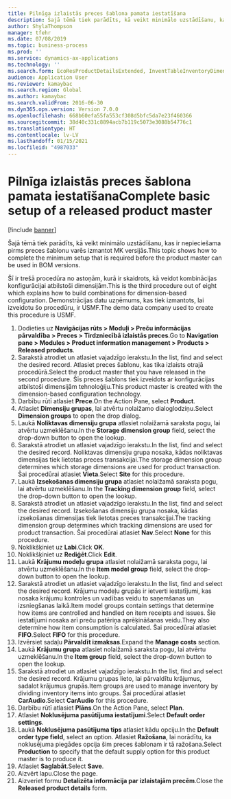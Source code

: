 ```yaml
---
title: Pilnīga izlaistās preces šablona pamata iestatīšana
description: Šajā tēmā tiek parādīts, kā veikt minimālo uzstādīšanu, kas ir nepieciešama pirms preces šablonu varēs izmantot MK versijās.
author: ShylaThompson
manager: tfehr
ms.date: 07/08/2019
ms.topic: business-process
ms.prod: ''
ms.service: dynamics-ax-applications
ms.technology: ''
ms.search.form: EcoResProductDetailsExtended, InventTableInventoryDimensionGroups, InventItemOrderSetup
audience: Application User
ms.reviewer: kamaybac
ms.search.region: Global
ms.author: kamaybac
ms.search.validFrom: 2016-06-30
ms.dyn365.ops.version: Version 7.0.0
ms.openlocfilehash: 668b60efa55fa553cf308d5bfc5da7e23f460366
ms.sourcegitcommit: 38d40c331c8894acb7b119c5073e3088b54776c1
ms.translationtype: HT
ms.contentlocale: lv-LV
ms.lasthandoff: 01/15/2021
ms.locfileid: "4987033"
---
```

# <a name="complete-basic-setup-of-a-released-product-master"></a><span data-ttu-id="4ebcc-103">Pilnīga izlaistās preces šablona pamata iestatīšana</span><span class="sxs-lookup"><span data-stu-id="4ebcc-103">Complete basic setup of a released product master</span></span>

[!include [banner](../../includes/banner.md)]

<span data-ttu-id="4ebcc-104">Šajā tēmā tiek parādīts, kā veikt minimālo uzstādīšanu, kas ir nepieciešama pirms preces šablonu varēs izmantot MK versijās.</span><span class="sxs-lookup"><span data-stu-id="4ebcc-104">This topic shows how to complete the minimum setup that is required before the product master can be used in BOM versions.</span></span>

<span data-ttu-id="4ebcc-105">Šī ir trešā procedūra no astoņām, kurā ir skaidrots, kā veidot kombinācijas konfigurācijai atbilstoši dimensijām.</span><span class="sxs-lookup"><span data-stu-id="4ebcc-105">This is the third procedure out of eight which explains how to build combinations for dimension-based configuration.</span></span> <span data-ttu-id="4ebcc-106">Demonstrācijas datu uzņēmums, kas tiek izmantots, lai izveidotu šo procedūru, ir USMF.</span><span class="sxs-lookup"><span data-stu-id="4ebcc-106">The demo data company used to create this procedure is USMF.</span></span>

1. <span data-ttu-id="4ebcc-107">Dodieties uz **Navigācijas rūts > Moduļi > Preču informācijas pārvaldība > Preces > Tirdzniecībā izlaistās preces**.</span><span class="sxs-lookup"><span data-stu-id="4ebcc-107">Go to **Navigation pane > Modules > Product information management > Products > Released products**.</span></span>
2. <span data-ttu-id="4ebcc-108">Sarakstā atrodiet un atlasiet vajadzīgo ierakstu.</span><span class="sxs-lookup"><span data-stu-id="4ebcc-108">In the list, find and select the desired record.</span></span> <span data-ttu-id="4ebcc-109">Atlasiet preces šablonu, kas tika izlaists otrajā procedūrā.</span><span class="sxs-lookup"><span data-stu-id="4ebcc-109">Select the product master that you have released in the second procedure.</span></span> <span data-ttu-id="4ebcc-110">Šīs preces šablons tiek izveidots ar konfigurācijas atbilstoši dimensijām tehnoloģiju.</span><span class="sxs-lookup"><span data-stu-id="4ebcc-110">This product master is created with the dimension-based configuration technology.</span></span>  
3. <span data-ttu-id="4ebcc-111">Darbību rūtī atlasiet **Prece**.</span><span class="sxs-lookup"><span data-stu-id="4ebcc-111">On the Action Pane, select **Product**.</span></span>
4. <span data-ttu-id="4ebcc-112">Atlasiet **Dimensiju grupas**, lai atvērtu nolaižamo dialoglodziņu.</span><span class="sxs-lookup"><span data-stu-id="4ebcc-112">Select **Dimension groups** to open the drop dialog.</span></span>
5. <span data-ttu-id="4ebcc-113">Laukā **Noliktavas dimensiju grupa** atlasiet nolaižamā saraksta pogu, lai atvērtu uzmeklēšanu.</span><span class="sxs-lookup"><span data-stu-id="4ebcc-113">In the **Storage dimension group** field, select the drop-down button to open the lookup.</span></span>
6. <span data-ttu-id="4ebcc-114">Sarakstā atrodiet un atlasiet vajadzīgo ierakstu.</span><span class="sxs-lookup"><span data-stu-id="4ebcc-114">In the list, find and select the desired record.</span></span> <span data-ttu-id="4ebcc-115">Noliktavas dimensiju grupa nosaka, kādas noliktavas dimensijas tiek lietotas preces transakcijai.</span><span class="sxs-lookup"><span data-stu-id="4ebcc-115">The storage dimension group determines which storage dimensions are used for product transaction.</span></span> <span data-ttu-id="4ebcc-116">Šai procedūrai atlasiet **Vieta**.</span><span class="sxs-lookup"><span data-stu-id="4ebcc-116">Select **Site** for this procedure.</span></span>  
7. <span data-ttu-id="4ebcc-117">Laukā **Izsekošanas dimensiju grupa** atlasiet nolaižamā saraksta pogu, lai atvērtu uzmeklēšanu.</span><span class="sxs-lookup"><span data-stu-id="4ebcc-117">In the **Tracking dimension group** field, select the drop-down button to open the lookup.</span></span>
8. <span data-ttu-id="4ebcc-118">Sarakstā atrodiet un atlasiet vajadzīgo ierakstu.</span><span class="sxs-lookup"><span data-stu-id="4ebcc-118">In the list, find and select the desired record.</span></span> <span data-ttu-id="4ebcc-119">Izsekošanas dimensiju grupa nosaka, kādas izsekošanas dimensijas tiek lietotas preces transakcijai.</span><span class="sxs-lookup"><span data-stu-id="4ebcc-119">The tracking dimension group determines which tracking dimensions are used for product transaction.</span></span> <span data-ttu-id="4ebcc-120">Šai procedūrai atlasiet **Nav**.</span><span class="sxs-lookup"><span data-stu-id="4ebcc-120">Select **None** for this procedure.</span></span>  
9. <span data-ttu-id="4ebcc-121">Noklikšķiniet uz **Labi**.</span><span class="sxs-lookup"><span data-stu-id="4ebcc-121">Click **OK**.</span></span>
10. <span data-ttu-id="4ebcc-122">Noklikšķiniet uz **Rediģēt**.</span><span class="sxs-lookup"><span data-stu-id="4ebcc-122">Click **Edit**.</span></span>
11. <span data-ttu-id="4ebcc-123">Laukā **Krājumu modeļu grupa** atlasiet nolaižamā saraksta pogu, lai atvērtu uzmeklēšanu.</span><span class="sxs-lookup"><span data-stu-id="4ebcc-123">In the **Item model group** field, select the drop-down button to open the lookup.</span></span>
12. <span data-ttu-id="4ebcc-124">Sarakstā atrodiet un atlasiet vajadzīgo ierakstu.</span><span class="sxs-lookup"><span data-stu-id="4ebcc-124">In the list, find and select the desired record.</span></span> <span data-ttu-id="4ebcc-125">Krājumu modeļu grupās ir ietverti iestatījumi, kas nosaka krājumu kontroles un vadības veidu to saņemšanas un izsniegšanas laikā.</span><span class="sxs-lookup"><span data-stu-id="4ebcc-125">Item model groups contain settings that determine how items are controlled and handled on item receipts and issues.</span></span> <span data-ttu-id="4ebcc-126">Šie iestatījumi nosaka arī preču patēriņa aprēķināšanas veidu.</span><span class="sxs-lookup"><span data-stu-id="4ebcc-126">They also determine how item consumption is calculated.</span></span> <span data-ttu-id="4ebcc-127">Šai procedūrai atlasiet **FIFO**.</span><span class="sxs-lookup"><span data-stu-id="4ebcc-127">Select **FIFO** for this procedure.</span></span>  
13. <span data-ttu-id="4ebcc-128">Izvērsiet sadaļu **Pārvaldīt izmaksas**.</span><span class="sxs-lookup"><span data-stu-id="4ebcc-128">Expand the **Manage costs** section.</span></span>
14. <span data-ttu-id="4ebcc-129">Laukā **Krājumu grupa** atlasiet nolaižamā saraksta pogu, lai atvērtu uzmeklēšanu.</span><span class="sxs-lookup"><span data-stu-id="4ebcc-129">In the **Item group** field, select the drop-down button to open the lookup.</span></span>
15. <span data-ttu-id="4ebcc-130">Sarakstā atrodiet un atlasiet vajadzīgo ierakstu.</span><span class="sxs-lookup"><span data-stu-id="4ebcc-130">In the list, find and select the desired record.</span></span> <span data-ttu-id="4ebcc-131">Krājumu grupas lieto, lai pārvaldītu krājumus, sadalot krājumus grupās.</span><span class="sxs-lookup"><span data-stu-id="4ebcc-131">Item groups are used to manage inventory by dividing inventory items into groups.</span></span> <span data-ttu-id="4ebcc-132">Šai procedūrai atlasiet **CarAudio**.</span><span class="sxs-lookup"><span data-stu-id="4ebcc-132">Select **CarAudio** for this procedure.</span></span>  
16. <span data-ttu-id="4ebcc-133">Darbību rūtī atlasiet **Plāns**.</span><span class="sxs-lookup"><span data-stu-id="4ebcc-133">On the Action Pane, select **Plan**.</span></span>
17. <span data-ttu-id="4ebcc-134">Atlasiet **Noklusējuma pasūtījuma iestatījumi**.</span><span class="sxs-lookup"><span data-stu-id="4ebcc-134">Select **Default order settings**.</span></span>
18. <span data-ttu-id="4ebcc-135">Laukā **Noklusējuma pasūtījuma tips** atlasiet kādu opciju.</span><span class="sxs-lookup"><span data-stu-id="4ebcc-135">In the **Default order type field**, select an option.</span></span> <span data-ttu-id="4ebcc-136">Atlasiet **Ražošana**, lai norādītu, ka noklusējuma piegādes opcija šim preces šablonam ir tā ražošana.</span><span class="sxs-lookup"><span data-stu-id="4ebcc-136">Select **Production** to specify that the default supply option for this product master is to produce it.</span></span>  
19. <span data-ttu-id="4ebcc-137">Atlasiet **Saglabāt**.</span><span class="sxs-lookup"><span data-stu-id="4ebcc-137">Select **Save**.</span></span>
20. <span data-ttu-id="4ebcc-138">Aizvērt lapu.</span><span class="sxs-lookup"><span data-stu-id="4ebcc-138">Close the page.</span></span>
21. <span data-ttu-id="4ebcc-139">Aizveriet formu **Detalizēta informācija par izlaistajām precēm**.</span><span class="sxs-lookup"><span data-stu-id="4ebcc-139">Close the **Released product details** form.</span></span>

